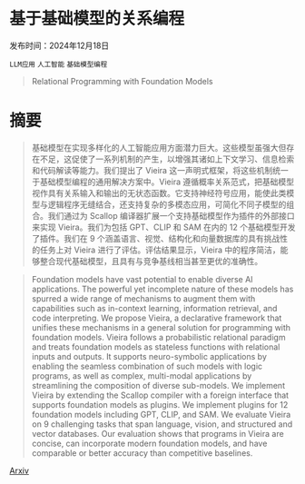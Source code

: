 # 基于基础模型的关系编程

发布时间：2024年12月18日

`LLM应用` `人工智能` `基础模型编程`

> Relational Programming with Foundation Models

# 摘要

> 基础模型在实现多样化的人工智能应用方面潜力巨大。这些模型虽强大但存在不足，这促使了一系列机制的产生，以增强其诸如上下文学习、信息检索和代码解读等能力。我们提出了 Vieira 这一声明式框架，将这些机制统一于基础模型编程的通用解决方案中。Vieira 遵循概率关系范式，把基础模型视作具有关系输入和输出的无状态函数。它支持神经符号应用，能使此类模型与逻辑程序无缝结合，还支持复杂的多模态应用，可简化不同子模型的组合。我们通过为 Scallop 编译器扩展一个支持基础模型作为插件的外部接口来实现 Vieira。我们为包括 GPT、CLIP 和 SAM 在内的 12 个基础模型开发了插件。我们在 9 个涵盖语言、视觉、结构化和向量数据库的具有挑战性的任务上对 Vieira 进行了评估。评估结果显示，Vieira 中的程序简洁，能够整合现代基础模型，且具有与竞争基线相当甚至更优的准确性。

> Foundation models have vast potential to enable diverse AI applications. The powerful yet incomplete nature of these models has spurred a wide range of mechanisms to augment them with capabilities such as in-context learning, information retrieval, and code interpreting. We propose Vieira, a declarative framework that unifies these mechanisms in a general solution for programming with foundation models. Vieira follows a probabilistic relational paradigm and treats foundation models as stateless functions with relational inputs and outputs. It supports neuro-symbolic applications by enabling the seamless combination of such models with logic programs, as well as complex, multi-modal applications by streamlining the composition of diverse sub-models. We implement Vieira by extending the Scallop compiler with a foreign interface that supports foundation models as plugins. We implement plugins for 12 foundation models including GPT, CLIP, and SAM. We evaluate Vieira on 9 challenging tasks that span language, vision, and structured and vector databases. Our evaluation shows that programs in Vieira are concise, can incorporate modern foundation models, and have comparable or better accuracy than competitive baselines.

[Arxiv](https://arxiv.org/abs/2412.14515)